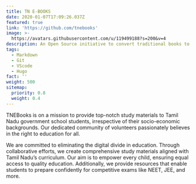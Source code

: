 ```yaml
---
title: TN E-BOOKS
date: 2020-01-07T17:09:26.037Z
featured: true
link: 'https://github.com/tnebooks'
image: >-
  https://avatars.githubusercontent.com/u/119499188?s=200&v=4
description: An Open Source initiative to convert traditional books to convinient Ebooks
tags:
  - Markdown
  - Git
  - VScode
  - Hugo
fact: ''
weight: 500
sitemap:
  priority: 0.8
  weight: 0.4
---
```


TNEBooks is on a mission to provide top-notch study materials to Tamil Nadu government school students, irrespective of their socio-economic backgrounds. Our dedicated community of volunteers passionately believes in the right to education for all.

We are committed to eliminating the digital divide in education. Through collaborative efforts, we create comprehensive study materials aligned with Tamil Nadu’s curriculum. Our aim is to empower every child, ensuring equal access to quality education. Additionally, we provide resources that enable students to prepare confidently for competitive exams like NEET, JEE, and more.